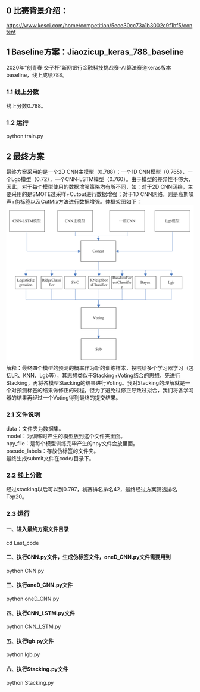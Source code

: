 ## 0 比赛背景介绍：
https://www.kesci.com/home/competition/5ece30cc73a1b3002c9f1bf5/content

## 1 Baseline方案：Jiaozicup_keras_788_baseline
2020年“创青春·交子杯”新网银行金融科技挑战赛-AI算法赛道keras版本baseline，线上成绩788。

### 1.1 线上分数
线上分数0.788。

### 1.2 运行
python train.py

## 2 最终方案
最终方案采用的是一个2D CNN主模型（0.788）；一个1D CNN模型（0.765），一个Lgb模型（0.72），一个CNN-LSTM模型（0.760）。由于模型的差异性不够大，因此，对于每个模型使用的数据增强策略均有所不同，如：对于2D CNN网络，主要采用的是SMOTE过采样+Cutout进行数据增强；对于1D CNN网络，则是高斯噪声+伪标签以及CutMix方法进行数据增强。体框架图如下：    
![image](https://github.com/Greak-1124/Jiaozicup_keras_788_baseline/blob/master/Last_code/pic/Overall.png)   
解释：最终四个模型的预测的概率作为新的训练样本，投喂给多个学习器学习（包括LR、KNN、Lgb等），其思想类似于Stacking+Voting结合的思想，先进行Stacking，再将各模型Stacking的结果进行Voting。我对Stacking的理解就是一个对预测标签的结果做修正的过程，但为了避免过修正导致过拟合，我们将各学习器的结果再经过一个Voting得到最终的提交结果。


### 2.1 文件说明
data：文件夹为数据集。  
model：为训练时产生的模型放到这个文件夹里面。  
npy_file：是每个模型训练完毕产生的npy文件会放里面。  
pseudo_labels：存放伪标签的文件夹。  
最终生成submit文件在code/目录下。

### 2.2 线上分数
经过stacking以后可以到0.797，初赛排名排名42，最终经过方案筛选排名Top20。

### 2.3 运行
#### 一、进入最终方案文件目录
cd Last_code

#### 二、执行CNN.py文件，生成伪标签文件，oneD_CNN.py文件需要用到
python CNN.py

#### 三、执行oneD_CNN.py文件
python oneD_CNN.py

#### 四、执行CNN_LSTM.py文件
python CNN_LSTM.py

#### 五、执行lgb.py文件
python lgb.py

#### 六、执行Stacking.py文件
python Stacking.py



